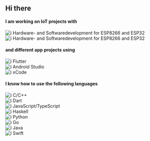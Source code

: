 ## Hi there

#### I am working on IoT projects with

![i][arrow] Hardware- and Softwaredevelopment for ESP8266 and ESP32  
![i][arrow] Hardware- and Softwaredevelopment for ESP8266 and ESP32

#### and different app projects using

![i][arrow] Flutter  
![i][arrow] Android Studio  
![i][arrow] xCode

#### I know how to use the following languages

![i][arrow] C/C++  
![i][arrow] Dart  
![i][arrow] JavaScript/TypeScript  
![i][arrow] Haskell  
![i][arrow] Python  
![i][arrow] Go  
![i][arrow] Java  
![i][arrow] Swift

[arrow]: https://img.icons8.com/small/10/000000/long-arrow-right.png
